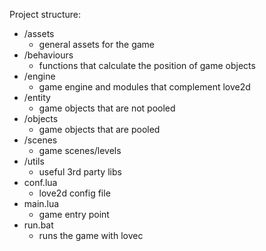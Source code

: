 Project structure:
* /assets
    - general assets for the game
* /behaviours
    - functions that calculate the position of game objects
* /engine
    - game engine and modules that complement love2d
* /entity
    - game objects that are not pooled
* /objects
    - game objects that are pooled
* /scenes
    - game scenes/levels
* /utils
    - useful 3rd party libs
* conf.lua
    - love2d config file
* main.lua
    - game entry point
* run.bat
    - runs the game with lovec
